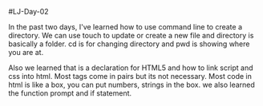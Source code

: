 #LJ-Day-02

In the past two days, I've learned how to use command line to create a directory. We can use touch to update or create a new file and directory is basically a folder. cd is for changing directory and pwd is showing where you are at.

Also we learned that is a declaration for HTML5 and how to link script and css into html. Most tags come in pairs but its not necessary. Most code in html is like a box, you can put numbers, strings in the box. we also learned the function prompt and if statement.
